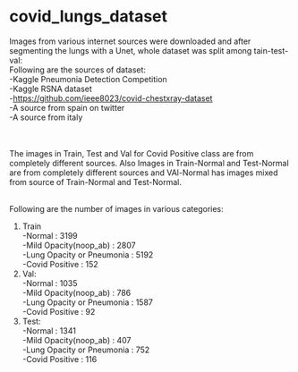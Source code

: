 # covid_lungs_dataset<br>
Images from various internet sources were downloaded and after segmenting the lungs with a Unet, whole dataset was split among tain-test-val:<br>
Following are the sources of dataset:<br>
  -Kaggle Pneumonia Detection Competition<br>
  -Kaggle RSNA dataset<br>
  -https://github.com/ieee8023/covid-chestxray-dataset<br>
  -A source from spain on twitter<br>
  -A source from italy<br><br><br>

The images in Train, Test and Val for Covid Positive class are from completely different sources. Also Images in Train-Normal and Test-Normal are from completely different sources and VAl-Normal has images mixed from source of Train-Normal and Test-Normal.<br><br>

Following are the number of images in various categories:<br>
1. Train<br>
     -Normal                     : 3199<br>
     -Mild Opacity(noop_ab)      : 2807<br>
     -Lung Opacity or Pneumonia  : 5192<br>
     -Covid Positive             : 152<br>
2. Val:<br>
     -Normal                     : 1035<br>
     -Mild Opacity(noop_ab)      : 786<br>
     -Lung Opacity or Pneumonia  : 1587<br>
     -Covid Positive             : 92<br>
3. Test:<br>
     -Normal                     : 1341<br>
     -Mild Opacity(noop_ab)      : 407<br>
     -Lung Opacity or Pneumonia  : 752<br>
     -Covid Positive             : 116<br>
